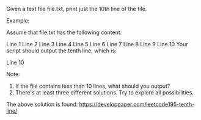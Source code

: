 Given a text file file.txt, print just the 10th line of the file.

Example:

Assume that file.txt has the following content:

Line 1
Line 2
Line 3
Line 4
Line 5
Line 6
Line 7
Line 8
Line 9
Line 10
Your script should output the tenth line, which is:

Line 10

Note:
1. If the file contains less than 10 lines, what should you output?
2. There's at least three different solutions. Try to explore all possibilities.

The above solution is found: https://developpaper.com/leetcode195-tenth-line/
